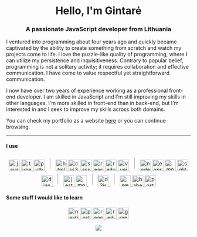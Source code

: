 

<h1 align="center">Hello, I'm Gintarė</h1>
<h3 align="center">A passionate JavaScript developer from Lithuania</h3>
<!-- <p align="left"> <img src="https://komarev.com/ghpvc/?username=sukcinitas&label=Profile%20views&color=c8b328&style=flat" alt="sukcinitas" /> </p> -->

<p>I ventured into programming about four years ago and quickly became captivated by the ability to create something from scratch and watch my projects come to life. I love the puzzle-like quality of programming, where I can utilize my persistence and inquisitiveness. Contrary to popular belief, programming is not a solitary activity; it requires collaboration and effective communication. I have come to value respectful yet straightforward communication.</p>
<p>I now have over two years of experience working as a professional front-end developer. I am skilled in JavaScript and I'm still improving my skills in other languages. I'm more skilled in front-end than in back-end, but I'm interested in and I seek to improve my skills across both domains. </p>
<p>You can check my portfolio as a website <a href="https://sukcinitas.github.io">here</a> or you can continue browsing.</p>

---

#### I use 
<p align="center"> 
    <a href="https://developer.mozilla.org/en-US/docs/Web/JavaScript" target="_blank" rel="noreferrer"> <img src="https://cdn.jsdelivr.net/gh/devicons/devicon/icons/javascript/javascript-original.svg" alt="javascript" width="30" height="30"/> </a> 
    <a href="https://www.typescriptlang.org/" target="_blank" rel="noreferrer"> <img src="https://cdn.jsdelivr.net/gh/devicons/devicon/icons/typescript/typescript-original.svg" alt="typescript" width="30" height="30"/> </a> 
    <a href="https://www.python.org" target="_blank" rel="noreferrer"> <img src="https://cdn.jsdelivr.net/gh/devicons/devicon/icons/python/python-original.svg" alt="python" width="30" height="30"/> </a>
    <span style="width: 2px; background-color: silver; height: 30px; display: inline-block; margin: 5px 10px;"></span>
    <a href="https://www.w3.org/html/" target="_blank" rel="noreferrer"> <img src="https://cdn.jsdelivr.net/gh/devicons/devicon/icons/html5/html5-original.svg" alt="html5" width="30" height="30"/> </a> 
    <a href="https://www.w3schools.com/css/" target="_blank" rel="noreferrer"> <img src="https://cdn.jsdelivr.net/gh/devicons/devicon/icons/css3/css3-original.svg" alt="css3" width="30" height="30"/> </a> 
    <a href="https://sass-lang.com" target="_blank" rel="noreferrer"> <img src="https://cdn.jsdelivr.net/gh/devicons/devicon/icons/sass/sass-original.svg" alt="sass" width="30" height="30"/> </a> 
    <a href="https://reactjs.org/" target="_blank" rel="noreferrer"> <img src="https://cdn.jsdelivr.net/gh/devicons/devicon/icons/react/react-original-wordmark.svg" alt="react" width="30" height="30"/> </a> 
    <a href="https://redux.js.org" target="_blank" rel="noreferrer"> <img src="https://cdn.jsdelivr.net/gh/devicons/devicon/icons/redux/redux-original.svg" alt="redux" width="30" height="30"/> </a>
    <a href="https://vuejs.org/" target="_blank" rel="noreferrer"> <img src="https://cdn.jsdelivr.net/gh/devicons/devicon/icons/vuejs/vuejs-original-wordmark.svg" alt="vuejs" width="30" height="30"/> 
    </a>
    <span style="width: 2px; background-color: silver; height: 30px; display: inline-block; margin: 5px 10px;"></span>
    <a href="https://nodejs.org" target="_blank" rel="noreferrer"> <img src="https://cdn.jsdelivr.net/gh/devicons/devicon/icons/nodejs/nodejs-original.svg" alt="nodejs" width="30" height="30"/> </a> 
    <a href="https://expressjs.com" target="_blank" rel="noreferrer"> <img src="https://cdn.jsdelivr.net/gh/devicons/devicon/icons/express/express-original-wordmark.svg" alt="express" width="30" height="30"/> </a> 
    <a href="https://www.mongodb.com/" target="_blank" rel="noreferrer"> <img src="https://cdn.jsdelivr.net/gh/devicons/devicon/icons/mongodb/mongodb-original-wordmark.svg" alt="mongodb" width="30" height="30"/> </a> 
    <a href="https://www.sqlite.org/" target="_blank" rel="noreferrer"> <img src="https://www.vectorlogo.zone/logos/sqlite/sqlite-icon.svg" alt="sqlite" width="30" height="30"/> </a> 
    <a href="https://www.djangoproject.com/" target="_blank" rel="noreferrer"> <img src="https://cdn.jsdelivr.net/gh/devicons/devicon/icons/django/django-original.svg" alt="django" width="30" height="30"/> </a> 
    <span style="width: 2px; background-color: silver; height: 30px; display: inline-block; margin: 5px 10px;"></span>
    <a href="https://jestjs.io" target="_blank" rel="noreferrer"> <img src="https://cdn.jsdelivr.net/gh/devicons/devicon/icons/jest/jest-plain.svg" alt="jest" width="30" height="30"/> </a> 
    <a href="https://mochajs.org" target="_blank" rel="noreferrer"> <img src="https://cdn.jsdelivr.net/gh/devicons/devicon/icons/mocha/mocha-plain.svg" alt="mocha" width="30" height="30"/> </a> 
    <span style="width: 2px; background-color: silver; height: 30px; display: inline-block; margin: 5px 10px;"></span>
    <a href="https://d3js.org/" target="_blank" rel="noreferrer"> <img src="https://cdn.jsdelivr.net/gh/devicons/devicon/icons/d3js/d3js-original.svg" alt="d3js" width="30" height="30"/> </a> 
    <span style="width: 2px; background-color: silver; height: 30px; display: inline-block; margin: 5px 10px;"></span>
    <a href="https://webpack.js.org" target="_blank" rel="noreferrer"> <img src="https://cdn.jsdelivr.net/gh/devicons/devicon/icons/webpack/webpack-original.svg" alt="webpack" width="30" height="30"/> </a>
    <a href="https://babeljs.io/" target="_blank" rel="noreferrer"> <img src="https://cdn.jsdelivr.net/gh/devicons/devicon/icons/babel/babel-original.svg" alt="babel" width="30" height="30"/> </a> 
    <a href="https://postman.com" target="_blank" rel="noreferrer"> <img src="https://www.vectorlogo.zone/logos/getpostman/getpostman-icon.svg" alt="postman" width="30" height="30"/> </a> 
</p>

#### Some stuff I would like to learn
<p align="center">
    <a href="https://nextjs.org/" target="_blank" rel="noreferrer"> <img src="https://cdn.jsdelivr.net/gh/devicons/devicon/icons/nextjs/nextjs-original.svg" alt="nextjs" width="30" height="30"/> </a> 
    <a href="https://www.postgresql.org" target="_blank" rel="noreferrer"> <img src="https://cdn.jsdelivr.net/gh/devicons/devicon/icons/postgresql/postgresql-original-wordmark.svg" alt="postgresql" width="30" height="30"/> </a> 
    <a href="https://reactnative.dev/" target="_blank" rel="noreferrer"> <img src="https://cdn.jsdelivr.net/gh/devicons/devicon/icons/react/react-original.svg" alt="reactnative" width="30" height="30"/> </a> 
    <a href="https://redis.io" target="_blank" rel="noreferrer"> <img src="https://cdn.jsdelivr.net/gh/devicons/devicon/icons/redis/redis-original-wordmark.svg" alt="redis" width="30" height="30"/> </a>
    <a href="https://graphql.org" target="_blank" rel="noreferrer"> <img src="https://cdn.jsdelivr.net/gh/devicons/devicon/icons/graphql/graphql-plain-wordmark.svg" alt="graphql" width="30" height="30"/> </a> 
</p>


<p align="center"><img src="https://github-readme-stats.vercel.app/api/top-langs?username=sukcinitas&show_icons=true&theme=light&title_color=black&text_color=black&locale=en&layout=compact&alt="sukcinitas" /></p>
